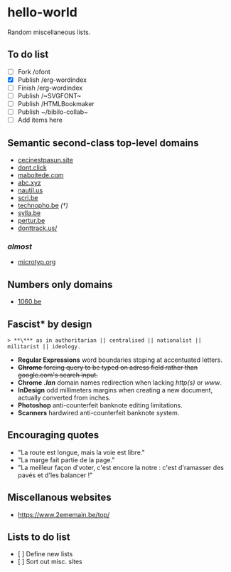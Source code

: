 # hello-world
Random miscellaneous lists.

## To do list
* [ ] Fork /ofont
* [x] Publish /erg-wordindex
* [ ] Finish /erg-wordindex
* [ ] Publish /~SVGFONT~
* [ ] Publish /HTMLBookmaker
* [ ] Publish ~/bibilo-collab~
* [ ] Add items here

## Semantic second-class top-level domains
* [cecinestpasun.site](http://cecinestpasun.site)
* [dont.click](http://dont.click)
* [maboitede.com](http://maboitede.com)
* [abc.xyz](http://abc.xyz)
* [nautil.us](http://nautil.us)
* [scri.be](http://scri.be)
* [technopho.be](technopho.be) *(†)*
* [sylla.be](http://sylla.be/)
* [pertur.be](http://pertur.be/)
* [donttrack.us/](http://donttrack.us/)
### *almost*
* [microtyp.org](http://microtyp.org/)

## Numbers only domains
* [1060.be](http://1060.be)

## Fascist* by design
	> **\*** as in authoritarian || centralised || nationalist || militarist || ideology.  
* **Regular Expressions** word boundaries stoping at accentuated letters.
* ~~**Chrome** forcing query to be typed on adress field rather than google.com's search input.~~
* **Chrome** ***.lan*** domain names redirection when lacking *http(s)* or *www*.
* **InDesign** odd millimeters margins when creating a new document, actually converted from inches.
* **Photoshop** anti-counterfeit banknote editing limitations.
* **Scanners** hardwired anti-counterfeit banknote system.

## Encouraging quotes
* "La route est longue, mais la voie est libre."
* "La marge fait partie de la page."
* "La meilleur façon d'voter, c'est encore la notre : c'est d'ramasser des pavés et d'les balancer !"

## Miscellanous websites
* https://www.2ememain.be/top/

## Lists to do list
* [ ] Define new lists
* [ ] Sort out misc. sites
